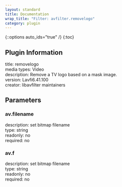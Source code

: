```yaml
---
layout: standard
title: Documentation
wrap_title: "Filter: avfilter.removelogo"
category: plugin
---
```

{::options auto_ids="true" /}
{:toc}

## Plugin Information

title: removelogo  
media types:
Video  
description: Remove a TV logo based on a mask image.  
version: Lavfi6.41.100  
creator: libavfilter maintainers  

## Parameters

### av.filename

  
description:
set bitmap filename  
type: string  
readonly: no  
required: no  

### av.f

  
description:
set bitmap filename  
type: string  
readonly: no  
required: no  


